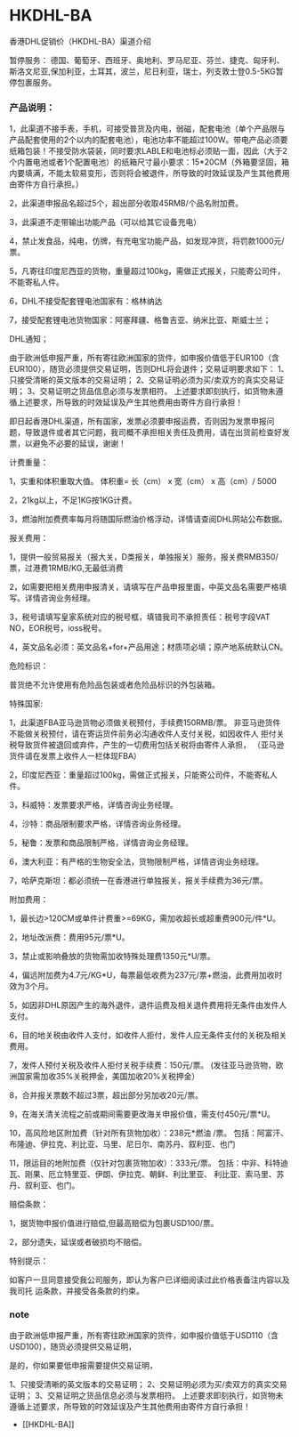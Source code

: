 
# HKDHL-BA 


香港DHL促销价（HKDHL-BA）渠道介绍

暂停服务：
德国、葡萄牙、西班牙、奥地利、罗马尼亚、芬兰、捷克、匈牙利、斯洛文尼亚,保加利亚，土耳其，波兰，尼日利亚，瑞士，列支敦士登0.5-5KG暂停包裹服务。


### 产品说明：	

1，此渠道不接手表，手机，可接受普货及内电，弱磁，配套电池（单个产品限与产品配套使用的2个以内的配套电池），电池功率不能超过100W。带电产品必须要纸箱包装！不接受防水袋装，同时要求LABLE和电池标必须贴一面，因此（大于2个内置电池或者1个配置电池）的纸箱尺寸最小要求：15*20CM（外箱要坚固，箱内要填满，不能太软易变形，否则将会被退件，所导致的时效延误及产生其他费用由寄件方自行承担。）

2，此渠道申报品名超过5个，超出部分收取45RMB/个品名附加费。

3，此渠道不走带输出功能产品（可以给其它设备充电）

4，禁止发食品，纯电，仿牌，有充电宝功能产品，如发现冲货，将罚款1000元/票。

5，凡寄往印度尼西亚的货物，重量超过100kg，需做正式报关，只能寄公司件，不能寄私人件。

6，DHL不接受配套锂电池国家有：格林纳达

7，接受配套锂电池货物国家：阿塞拜疆、格鲁吉亚、纳米比亚、斯威士兰；

DHL通知；	

由于欧洲低申报严重，所有寄往欧洲国家的货件，如申报价值低于EUR100（含EUR100），随货必须提供交易证明，否则DHL将会退件；交易证明要求如下：
1、只接受清晰的英文版本的交易证明；
2、交易证明必须为买/卖双方的真实交易证明；
3、交易证明之货品信息必须与发票相符。
上述要求即刻执行，如货物未遵循上述要求，所导致的时效延误及产生其他费用由寄件方自行承担！

即日起香港DHL渠道，所有国家，发票必须要申报运费，否则因为发票申报问题，导致退件或者其它问题，我司概不承担相关责任及费用，请在出货前检查好发票，以避免不必要的延误，谢谢！

计费重量：	

1，实重和体积重取大值。 体积重= 长（cm） x 宽（cm） x 高（cm）/ 5000

2，21kg以上，不足1KG按1KG计费。

3，燃油附加费费率每月将随国际燃油价格浮动，详情请查阅DHL网站公布数据。

报关费用：	

1，提供一般贸易报关（报大关，D类报关，单独报关）服务，报关费RMB350/票，过港费1RMB/KG,无最低消费

2，如需要把相关费用申报清关，请填写在产品申报里面，中英文品名需要严格填写。详情咨询业务经理。

3，税号请填写皇家系统对应的税号框，填错我司不承担责任：税号字段VAT NO，EOR税号，ioss税号。

4，英文品名必须：英文品名+for+产品用途；材质项必填；原产地系统默认CN。

危险标识：	

普货绝不允许使用有危险品包装或者危险品标识的外包装箱。


特殊国家:	

1，此渠道FBA亚马逊货物必须做关税预付，手续费150RMB/票。
非亚马逊货件  不能做关税预付，请在寄运货件前务必沟通收件人支付关税，如因收件人
拒付关税导致货件被退回或弃件，产生的一切费用包括关税将由寄件人承担，
（亚马逊货件请在发票上收件人一栏体现FBA）

2，印度尼西亚：重量超过100kg，需做正式报关，只能寄公司件，不能寄私人件。

3，科威特：发票要求严格，详情咨询业务经理。

4，沙特：商品限制要求严格，详情咨询业务经理。

5，秘鲁：发票和商品限制严格，详情咨询业务经理。

6，澳大利亚：有严格的生物安全法，货物限制严格，详情咨询业务经理。

7，哈萨克斯坦：都必须统一在香港进行单独报关，报关手续费为36元/票。


附加费用：	

1，最长边>120CM或单件计费重>=69KG，需加收超长或超重费900元/件*U。

2，地址改派费：费用95元/票*U。

3，禁止或影响叠放的货物需加收特殊处理费1350元*U/票。

4，偏远附加费为4.7元/KG*U，每票最低收费为237元/票+燃油，此费用加收时效为3个月。

5，如因非DHL原因产生的海外退件，退件运费及相关退件费用将无条件由发件人支付。

6，目的地关税由收件人支付，如收件人拒付，发件人应无条件支付的关税及相关费用。

7，发件人预付关税及收件人拒付关税手续费：150元/票。
     (发往亚马逊货物，欧洲国家需加收35%关税押金，美国加收20%关税押金）

8，合并报关票数不超过3票，超出部分另加收20元/票。

9，在海关清关流程之前或期间需要更改海关申报价值，需支付450元/票*U。

10，高风险地区附加费（针对所有货物加收）：238元*燃油 /票。
       包括：阿富汗、布隆迪、伊拉克、利比亚、马里、尼日尔、南苏丹、叙利亚、也门

11，限运目的地附加费（仅针对包裹货物加收）：333元/票。
       包括：中非、科特迪瓦、刚果、厄立特里亚、伊朗、伊拉克、朝鲜、利比里亚、
       利比亚、索马里、苏丹、叙利亚、也门。

赔偿条款：	

1，据货物申报价值进行赔偿,但最高赔偿为包裹USD100/票。

2，部分遗失，延误或者破损均不赔偿。

特别提示：	

如客户一旦同意接受我公司服务，即认为客户已详细阅读过此价格表备注内容以及我司托
运条款，并接受各条款的约束。



### note 

由于欧洲低申报严重，所有寄往欧洲国家的货件，如申报价值低于USD110（含USD100），随货必须提供交易证明，

是的，你如果要低申报需要提供交易证明，

1、只接受清晰的英文版本的交易证明；
2、交易证明必须为买/卖双方的真实交易证明；
3、交易证明之货品信息必须与发票相符。
上述要求即刻执行，如货物未遵循上述要求，所导致的时效延误及产生其他费用由寄件方自行承担！


- [[HKDHL-BA]]